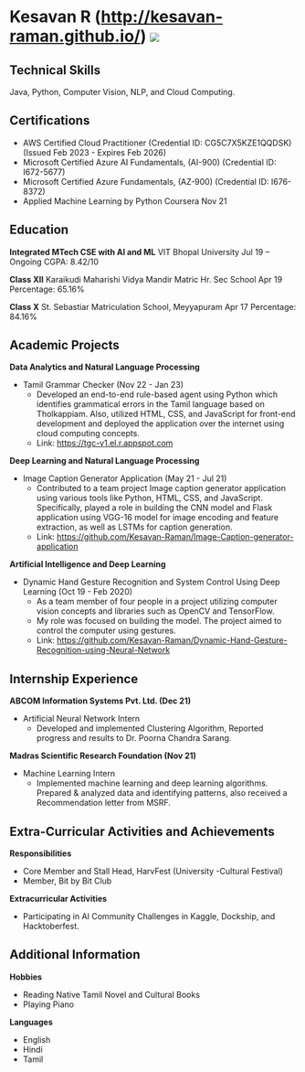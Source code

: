 

# Kesavan R (http://kesavan-raman.github.io/) <img src="https://img.icons8.com/material-outlined/24/000000/portfolio.png"/>

## Technical Skills
Java, Python, Computer Vision, NLP, and Cloud Computing.

## Certifications
- AWS Certified Cloud Practitioner (Credential ID: CG5C7X5KZE1QQDSK) (Issued Feb 2023 - Expires Feb 2026)
- Microsoft Certified Azure AI Fundamentals, (AI-900) (Credential ID: I672-5677)
- Microsoft Certified Azure Fundamentals, (AZ-900) (Credential ID: I676-8372)
- Applied Machine Learning by Python Coursera Nov 21

## Education
**Integrated MTech CSE with AI and ML**
VIT Bhopal University
Jul 19 – Ongoing
CGPA: 8.42/10

**Class XII**
Karaikudi Maharishi Vidya Mandir Matric Hr. Sec School
Apr 19
Percentage: 65.16%

**Class X**
St. Sebastiar Matriculation School, Meyyapuram
Apr 17
Percentage: 84.16%

## Academic Projects
**Data Analytics and Natural Language Processing**
- Tamil Grammar Checker (Nov 22 - Jan 23)
  - Developed an end-to-end rule-based agent using Python which identifies grammatical errors in the Tamil language based on Tholkappiam. Also, utilized HTML, CSS, and JavaScript for front-end development and deployed the application over the internet using cloud computing concepts. 
  - Link: https://tgc-v1.el.r.appspot.com 

**Deep Learning and Natural Language Processing**
- Image Caption Generator Application (May 21 - Jul 21)
  - Contributed to a team project Image caption generator application using various tools like Python, HTML, CSS, and JavaScript. Specifically, played a role in building the CNN model and Flask application using VGG-16 model for image encoding and feature extraction, as well as LSTMs for caption generation. 
  - Link: https://github.com/Kesavan-Raman/Image-Caption-generator-application

**Artificial Intelligence and Deep Learning**
- Dynamic Hand Gesture Recognition and System Control Using Deep Learning (Oct 19 - Feb 2020)
  - As a team member of four people in a project utilizing computer vision concepts and libraries such as OpenCV and TensorFlow.
  - My role was focused on building the model. The project aimed to control the computer using gestures.
  - Link: https://github.com/Kesavan-Raman/Dynamic-Hand-Gesture-Recognition-using-Neural-Network

## Internship Experience
**ABCOM Information Systems Pvt. Ltd. (Dec 21)**
- Artificial Neural Network Intern
  - Developed and implemented Clustering Algorithm, Reported progress and results to Dr. Poorna Chandra Sarang.

**Madras Scientific Research Foundation (Nov 21)**
- Machine Learning Intern
  - Implemented machine learning and deep learning algorithms. Prepared & analyzed data and identifying patterns, also received a Recommendation letter from MSRF.

## Extra-Curricular Activities and Achievements
**Responsibilities**
- Core Member and Stall Head, HarvFest (University -Cultural Festival)
- Member, Bit by Bit Club

**Extracurricular Activities**
- Participating in AI Community Challenges in Kaggle, Dockship, and Hacktoberfest.

## Additional Information
**Hobbies**
- Reading Native Tamil Novel and Cultural Books
- Playing Piano

**Languages**
- English
- Hindi
- Tamil
